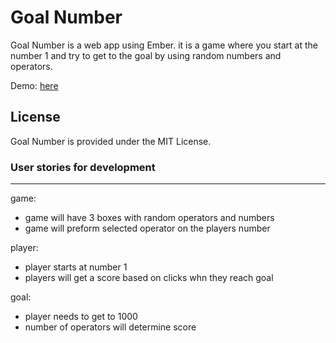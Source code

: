 Goal Number
===========

Goal Number is a web app using Ember. it is a game where you start at the number 1 and try to get to the goal by using random numbers and operators.

Demo: [here](http://goal-number.herokuapp.com)



License
-------

Goal Number is provided under the MIT License.


### User stories for development
----------------------

game:
* game will have 3 boxes with random operators and numbers
* game will preform selected operator on the players number

player:
* player starts at number 1
* players will get a score based on clicks whn they reach goal

goal:
* player needs to get to 1000
* number of operators will determine score



